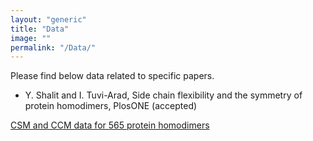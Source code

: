 ```yaml
---
layout: "generic"
title: "Data"
image: ""
permalink: "/Data/"
---
```




Please find below data related to specific papers. 

* Y. Shalit and I. Tuvi-Arad, Side chain flexibility and the symmetry of protein homodimers, PlosONE (accepted)

[CSM and CCM data for 565 protein homodimers](/assets/data/S2-appendix.xlsx)
<!--[Symmetry of Protein Homodimers](/assets/data/S2-appendix.xlsx)-->
